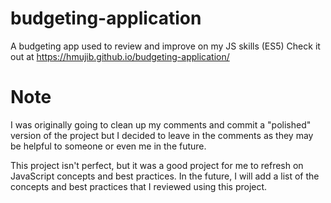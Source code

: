 # budgeting-application
A budgeting app used to review and improve on my JS skills (ES5)
Check it out at https://hmujib.github.io/budgeting-application/

# Note
I was originally going to clean up my comments and commit a "polished" version of the project but I decided to leave in the comments as they may be helpful to someone or even me in the future. 

This project isn't perfect, but it was a good project for me to refresh on JavaScript concepts and best practices. In the future, I will add a list of the concepts and best practices that I reviewed using this project.
